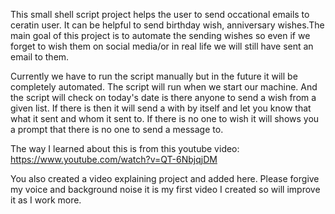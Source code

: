 This small shell script project helps the user to send occational emails to ceratin user. It can be helpful to send birthday wish, anniversary wishes.The main goal of this project is to automate the sending wishes so even if we forget to wish them on social media/or in real life we will still have sent an email to them. 

Currently we have to run the script manually but in the future it will be completely automated. The script will run when we start our machine. And the script will check on today's date is there anyone to send a wish from a given list. If there is then it will send a with by itself and let you know that what it sent and whom it sent to. If there is no one to wish it will shows you a prompt that there is no one to send a message to. 


The way I learned about this is from this youtube video: https://www.youtube.com/watch?v=QT-6NbjqjDM

You also created a video explaining project and added here. Please forgive my voice and background noise it is my first video I created so will improve it as I work more. 
